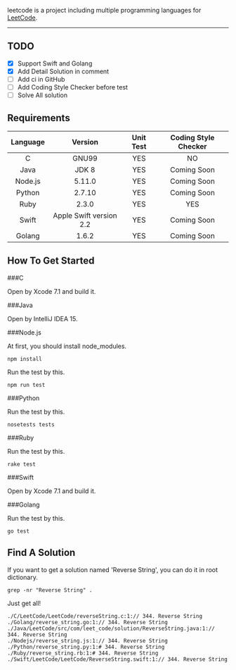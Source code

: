 leetcode is a project including multiple programming languages for [LeetCode](https://leetcode.com/).

---


## TODO
- [x] Support Swift and Golang
- [x] Add Detail Solution in comment
- [ ] Add ci in GitHub
- [ ] Add Coding Style Checker before test
- [ ] Solve All solution

## Requirements

| Language | Version  | Unit Test  | Coding Style Checker  |
|:------:|:---------:|:-------:|:-------:|
| C | GNU99 | YES | NO |
| Java | JDK 8 | YES | Coming Soon |
| Node.js | 5.11.0 | YES | Coming Soon |
| Python | 2.7.10 | YES | Coming Soon |
| Ruby | 2.3.0 | YES | YES |
| Swift | Apple Swift version 2.2 | YES |Coming Soon |
| Golang | 1.6.2 | YES |Coming Soon |

## How To Get Started
###C

Open by Xcode 7.1 and build it.

###Java

Open by IntelliJ IDEA 15.

###Node.js

At first, you should install node_modules.

```
npm install
```

Run the test by this.

```
npm run test
```

###Python

Run the test by this.

```
nosetests tests
```


###Ruby

Run the test by this.

```
rake test
```

###Swift


Open by Xcode 7.1 and build it.


###Golang


Run the test by this.

```
go test
```

## Find A Solution

If you want to get a solution named 'Reverse String', you can do it in root dictionary.

```
grep -nr "Reverse String" .
```

Just get all!
```
./C/LeetCode/LeetCode/reverseString.c:1:// 344. Reverse String
./Golang/reverse_string.go:1:// 344. Reverse String
./Java/LeetCode/src/com/leet_code/solution/ReverseString.java:1:// 344. Reverse String
./Nodejs/reverse_string.js:1:// 344. Reverse String
./Python/reverse_string.py:1:# 344. Reverse String
./Ruby/reverse_string.rb:1:# 344. Reverse String
./Swift/LeetCode/LeetCode/ReverseString.swift:1:// 344. Reverse String
```